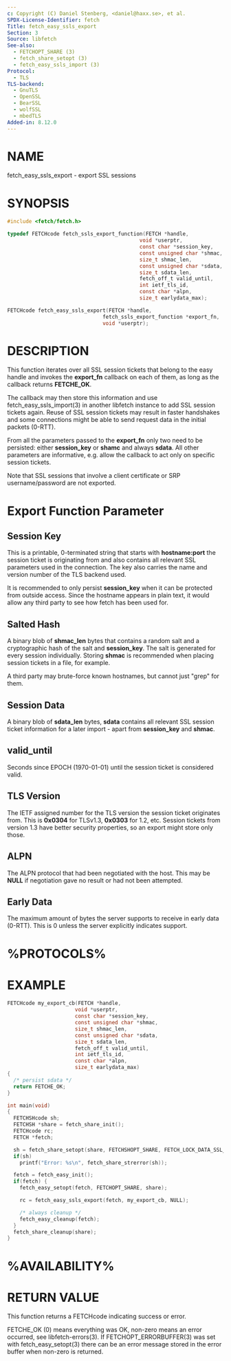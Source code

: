 ```yaml
---
c: Copyright (C) Daniel Stenberg, <daniel@haxx.se>, et al.
SPDX-License-Identifier: fetch
Title: fetch_easy_ssls_export
Section: 3
Source: libfetch
See-also:
  - FETCHOPT_SHARE (3)
  - fetch_share_setopt (3)
  - fetch_easy_ssls_import (3)
Protocol:
  - TLS
TLS-backend:
  - GnuTLS
  - OpenSSL
  - BearSSL
  - wolfSSL
  - mbedTLS
Added-in: 8.12.0
---
```


# NAME

fetch_easy_ssls_export - export SSL sessions

# SYNOPSIS

~~~c
#include <fetch/fetch.h>

typedef FETCHcode fetch_ssls_export_function(FETCH *handle,
                                           void *userptr,
                                           const char *session_key,
                                           const unsigned char *shmac,
                                           size_t shmac_len,
                                           const unsigned char *sdata,
                                           size_t sdata_len,
                                           fetch_off_t valid_until,
                                           int ietf_tls_id,
                                           const char *alpn,
                                           size_t earlydata_max);

FETCHcode fetch_easy_ssls_export(FETCH *handle,
                               fetch_ssls_export_function *export_fn,
                               void *userptr);
~~~

# DESCRIPTION

This function iterates over all SSL session tickets that belong to the
easy handle and invokes the **export_fn** callback on each of them, as
long as the callback returns **FETCHE_OK**.

The callback may then store this information and use fetch_easy_ssls_import(3)
in another libfetch instance to add SSL session tickets again. Reuse of
SSL session tickets may result in faster handshakes and some connections
might be able to send request data in the initial packets (0-RTT).

From all the parameters passed to the **export_fn** only two need to be
persisted: either **session_key** or **shamc** and always **sdata**. All
other parameters are informative, e.g. allow the callback to act only
on specific session tickets.

Note that SSL sessions that involve a client certificate or SRP
username/password are not exported.

# Export Function Parameter

## Session Key

This is a printable, 0-terminated string that starts with **hostname:port**
the session ticket is originating from and also contains all relevant
SSL parameters used in the connection. The key also carries the name
and version number of the TLS backend used.

It is recommended to only persist **session_key** when it can be protected
from outside access. Since the hostname appears in plain text, it would
allow any third party to see how fetch has been used for.

## Salted Hash

A binary blob of **shmac_len** bytes that contains a random salt and
a cryptographic hash of the salt and **session_key**. The salt is generated
for every session individually. Storing **shmac** is recommended when
placing session tickets in a file, for example.

A third party may brute-force known hostnames, but cannot just "grep" for
them.

## Session Data

A binary blob of **sdata_len** bytes, **sdata** contains all relevant
SSL session ticket information for a later import - apart from **session_key**
and **shmac**.

## valid_until

Seconds since EPOCH (1970-01-01) until the session ticket is considered
valid.

## TLS Version

The IETF assigned number for the TLS version the session ticket originates
from. This is **0x0304** for TLSv1.3, **0x0303** for 1.2, etc. Session
tickets from version 1.3 have better security properties, so an export
might store only those.

## ALPN

The ALPN protocol that had been negotiated with the host. This may be
**NULL** if negotiation gave no result or had not been attempted.

## Early Data

The maximum amount of bytes the server supports to receive in early data
(0-RTT). This is 0 unless the server explicitly indicates support.

# %PROTOCOLS%

# EXAMPLE

~~~c
FETCHcode my_export_cb(FETCH *handle,
                      void *userptr,
                      const char *session_key,
                      const unsigned char *shmac,
                      size_t shmac_len,
                      const unsigned char *sdata,
                      size_t sdata_len,
                      fetch_off_t valid_until,
                      int ietf_tls_id,
                      const char *alpn,
                      size_t earlydata_max)
{
  /* persist sdata */
  return FETCHE_OK;
}

int main(void)
{
  FETCHSHcode sh;
  FETCHSH *share = fetch_share_init();
  FETCHcode rc;
  FETCH *fetch;

  sh = fetch_share_setopt(share, FETCHSHOPT_SHARE, FETCH_LOCK_DATA_SSL_SESSION);
  if(sh)
    printf("Error: %s\n", fetch_share_strerror(sh));

  fetch = fetch_easy_init();
  if(fetch) {
    fetch_easy_setopt(fetch, FETCHOPT_SHARE, share);

    rc = fetch_easy_ssls_export(fetch, my_export_cb, NULL);

    /* always cleanup */
    fetch_easy_cleanup(fetch);
  }
  fetch_share_cleanup(share);
}
~~~

# %AVAILABILITY%

# RETURN VALUE

This function returns a FETCHcode indicating success or error.

FETCHE_OK (0) means everything was OK, non-zero means an error occurred, see
libfetch-errors(3). If FETCHOPT_ERRORBUFFER(3) was set with fetch_easy_setopt(3)
there can be an error message stored in the error buffer when non-zero is
returned.
